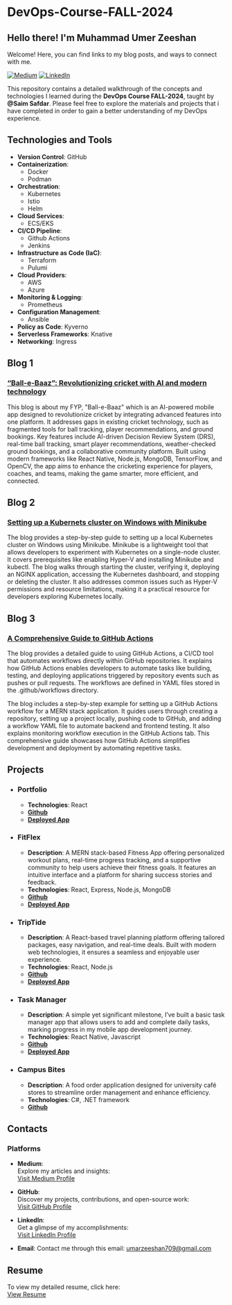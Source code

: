 # DevOps-Course-FALL-2024

## Hello there! I'm Muhammad Umer Zeeshan
Welcome! Here, you can find links to my blog posts, and ways to connect with me.

[![Medium](https://img.shields.io/badge/Medium-Follow-black?style=flat&logo=medium)](https://medium.com/@umarzeeshan709)
[![LinkedIn](https://img.shields.io/badge/LinkedIn-Connect-blue?style=flat&logo=linkedin)](www.linkedin.com/in/muhammad-umer-zeeshan-365ab3284)

This repository contains a detailed walkthrough of the concepts and technologies I learned during the **DevOps Course FALL-2024**, taught by **@Saim Safdar**.
Please feel free to explore the materials and projects that i have completed in order to gain a better understanding of my DevOps experience.

## Technologies and Tools

- **Version Control**: GitHub
- **Containerization**: 
  - Docker
  - Podman
- **Orchestration**: 
  - Kubernetes
  - Istio
  - Helm
- **Cloud Services**: 
  - ECS/EKS
- **CI/CD Pipeline**:
  - Github Actions
  - Jenkins
- **Infrastructure as Code (IaC)**: 
  - Terraform
  - Pulumi
- **Cloud Providers**:
  - AWS
  - Azure
- **Monitoring & Logging**:
  - Prometheus
- **Configuration Management**:
  - Ansible
- **Policy as Code**: Kyverno
- **Serverless Frameworks**: Knative
- **Networking**: Ingress

## Blog 1

### [“Ball-e-Baaz”: Revolutionizing cricket with AI and modern technology ](https://medium.com/@umarzeeshan709/ball-e-baaz-revolutionizing-cricket-with-ai-and-modern-technology-6ea9034e945d)

This blog is about my FYP, "Ball-e-Baaz" which is an AI-powered mobile app designed to revolutionize cricket by integrating advanced features into one platform. It addresses gaps in existing cricket technology, such as fragmented tools for ball tracking, player recommendations, and ground bookings. Key features include AI-driven Decision Review System (DRS), real-time ball tracking, smart player recommendations, weather-checked ground bookings, and a collaborative community platform. Built using modern frameworks like React Native, Node.js, MongoDB, TensorFlow, and OpenCV, the app aims to enhance the cricketing experience for players, coaches, and teams, making the game smarter, more efficient, and connected.

## Blog 2

### [Setting up a Kubernets cluster on Windows with Minikube ](https://medium.com/@umarzeeshan709/setting-up-a-kubernets-cluster-on-windows-with-minikube-67fa19e3d6a5)

The blog provides a step-by-step guide to setting up a local Kubernetes cluster on Windows using Minikube. Minikube is a lightweight tool that allows developers to experiment with Kubernetes on a single-node cluster. It covers prerequisites like enabling Hyper-V and installing Minikube and kubectl. The blog walks through starting the cluster, verifying it, deploying an NGINX application, accessing the Kubernetes dashboard, and stopping or deleting the cluster. It also addresses common issues such as Hyper-V permissions and resource limitations, making it a practical resource for developers exploring Kubernetes locally.

## Blog 3

### [A Comprehensive Guide to GitHub Actions ](https://medium.com/@umarzeeshan709/a-comprehensive-guide-to-github-actions-73b4c7bd3255)

The blog provides a detailed guide to using GitHub Actions, a CI/CD tool that automates workflows directly within GitHub repositories. It explains how GitHub Actions enables developers to automate tasks like building, testing, and deploying applications triggered by repository events such as pushes or pull requests. The workflows are defined in YAML files stored in the .github/workflows directory.

The blog includes a step-by-step example for setting up a GitHub Actions workflow for a MERN stack application. It guides users through creating a repository, setting up a project locally, pushing code to GitHub, and adding a workflow YAML file to automate backend and frontend testing. It also explains monitoring workflow execution in the GitHub Actions tab. This comprehensive guide showcases how GitHub Actions simplifies development and deployment by automating repetitive tasks.

## Projects
- ### Portfolio
    - **Technologies**: React
    - **[Github](https://github.com/umer2k200/Portfolio-React)**
    - **[Deployed App](https://portfolio-react-navy-pi.vercel.app/)**
- ### FitFlex
    - **Description**: 
        A MERN stack-based Fitness App offering personalized workout plans, real-time progress tracking, and a supportive community to help users achieve their fitness goals. It features an intuitive interface and a platform for sharing success stories and feedback.
    - **Technologies**: React, Express, Node.js, MongoDB
    - **[Github](https://github.com/umer2k200/FItFlex.git)**
    - **[Deployed App](https://fit-club-react-alpha.vercel.app/)**
- ### TripTide
    - **Description**: 
        A React-based travel planning platform offering tailored packages, easy navigation, and real-time deals. Built with modern web technologies, it ensures a seamless and enjoyable user experience.
    - **Technologies**: React, Node.js
    - **[Github](https://github.com/umer2k200/TripTide.git)**
    - **[Deployed App](https://trip-tide-vq6s.vercel.app/)**
- ### Task Manager
    - **Description**:
        A simple yet significant milestone, I’ve built a basic task manager app that allows users to add and complete daily tasks, marking progress in my mobile app development journey.
    - **Technologies**: React Native, Javascript
    - **[Github](https://github.com/umer2k200/Task-Manager.git)**
    - **[Deployed App](https://taskmanager-cwywnzu37-umer2k200s-projects.vercel.app/)**
- ### Campus Bites
    - **Description**:
        A food order application designed for university café stores to streamline order management and enhance efficiency.
    - **Technologies**: C#, .NET framework
    - **[Github](https://github.com/umer2k200/Campus-Bites.git)**

## Contacts

### Platforms

- **Medium**:  
  Explore my articles and insights:  
  [Visit Medium Profile](https://medium.com/@umarzeeshan709)

- **GitHub**:  
  Discover my projects, contributions, and open-source work:  
  [Visit GitHub Profile](https://github.com/umer2k200)

- **LinkedIn**:  
  Get a glimpse of my accomplishments:  
  [Visit LinkedIn Profile](www.linkedin.com/in/muhammad-umer-zeeshan-365ab3284)

- **Email**:
  Contact me through this email:
  [umarzeeshan709@gmail.com](umarzeeshan709@gmail.com)

## Resume

To view my detailed resume, click here:  
[View Resume](https://drive.google.com/file/d/122jmKTgjt2M8ypV1I0jN0Zqa1wUMCbZh/view?usp=drive_link)
